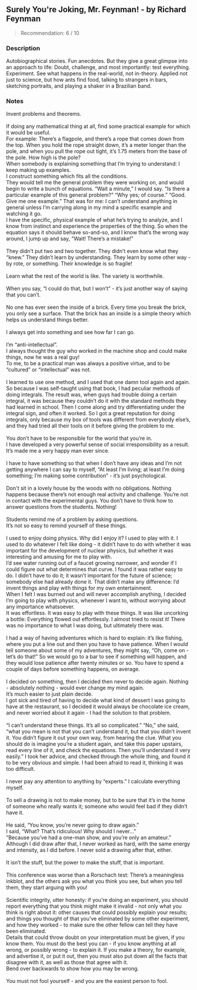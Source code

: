## Surely You're Joking, Mr. Feynman! - by Richard Feynman
> Recommendation: 6 / 10
    
### Description
Autobiographical stories. Fun anecdotes. But they give a great glimpse into an approach to life: Doubt, challenge, and most importantly: test everything. Experiment. See what happens in the real-world, not in-theory. Applied not just to science, but how ants find food, talking to strangers in bars, sketching portraits, and playing a shaker in a Brazilian band.
    
### Notes
Invent problems and theorems.<br>
<br>
If doing any mathematical thing at all, find some practical example for which it would be useful.<br>
For example: There’s a flagpole, and there’s a rope that comes down from the top. When you hold the rope straight down, it’s a meter longer than the pole, and when you pull the rope out tight, it’s 1.75 meters from the base of the pole. How high is the pole?<br>
When somebody is explaining something that I’m trying to understand: I keep making up examples.<br>
I construct something which fits all the conditions.<br>
They would tell me the general problem they were working on, and would begin to write a bunch of equations. “Wait a minute,” I would say. “Is there a particular example of this general problem?” “Why yes; of course.” “Good. Give me one example.” That was for me: I can’t understand anything in general unless I’m carrying along in my mind a specific example and watching it go.<br>
I have the specific, physical example of what he’s trying to analyze, and I know from instinct and experience the properties of the thing. So when the equation says it should behave so-and-so, and I know that’s the wrong way around, I jump up and say, “Wait! There’s a mistake!”<br>
<br>
They didn’t put two and two together. They didn’t even know what they “knew.” They didn’t learn by understanding. They learn by some other way - by rote, or something. Their knowledge is so fragile!<br>
<br>
Learn what the rest of the world is like. The variety is worthwhile.<br>
<br>
When you say, “I could do that, but I won’t” - it’s just another way of saying that you can’t.<br>
<br>
No one has ever seen the inside of a brick. Every time you break the brick, you only see a surface. That the brick has an inside is a simple theory which helps us understand things better.<br>
<br>
I always get into something and see how far I can go.<br>
<br>
I’m “anti-intellectual”.<br>
I always thought the guy who worked in the machine shop and could make things, now he was a real guy!<br>
To me, to be a practical man was always a positive virtue, and to be “cultured” or “intellectual” was not.<br>
<br>
I learned to use one method, and I used that one damn tool again and again. So because I was self-taught using that book, I had peculiar methods of doing integrals. The result was, when guys had trouble doing a certain integral, it was because they couldn’t do it with the standard methods they had learned in school.  Then I come along and try differentiating under the integral sign, and often it worked. So I got a great reputation for doing integrals, only because my box of tools was different from everybody else’s, and they had tried all their tools on it before giving the problem to me.<br>
<br>
You don’t have to be responsible for the world that you’re in.<br>
I have developed a very powerful sense of social irresponsibility as a result. It’s made me a very happy man ever since.<br>
<br>
I have to have something so that when I don’t have any ideas and I’m not getting anywhere I can say to myself, “At least I’m living; at least I’m doing something; I’m making some contribution” - it’s just psychological.<br>
<br>
Don't sit in a lovely house by the woods with no obligations.  Nothing happens because there’s not enough real activity and challenge. You’re not in contact with the experimental guys. You don’t have to think how to answer questions from the students. Nothing!<br>
<br>
Students remind me of a problem by asking questions.<br>
It’s not so easy to remind yourself of these things.<br>
<br>
I used to enjoy doing physics. Why did I enjoy it? I used to play with it. I used to do whatever I felt like doing - it didn’t have to do with whether it was important for the development of nuclear physics, but whether it was interesting and amusing for me to play with.<br>
I’d see water running out of a faucet growing narrower, and wonder if I could figure out what determines that curve. I found it was rather easy to do. I didn’t have to do it; it wasn’t important for the future of science; somebody else had already done it. That didn’t make any difference: I’d invent things and play with things for my own entertainment.<br>
When I felt I was burned out and will never accomplish anything, I decided I’m going to play with physics, whenever I want to, without worrying about any importance whatsoever.<br>
It was effortless. It was easy to play with these things. It was like uncorking a bottle: Everything flowed out effortlessly. I almost tried to resist it! There was no importance to what I was doing, but ultimately there was.<br>
<br>
I had a way of having adventures which is hard to explain: it’s like fishing, where you put a line out and then you have to have patience. When I would tell someone about some of my adventures, they might say, “Oh, come on - let’s do that!” So we would go to a bar to see if something will happen, and they would lose patience after twenty minutes or so. You have to spend a couple of days before something happens, on average.<br>
<br>
I decided on something, then I decided then never to decide again. Nothing - absolutely nothing - would ever change my mind again.<br>
It’s much easier to just plain decide.<br>
I got sick and tired of having to decide what kind of dessert I was going to have at the restaurant, so I decided it would always be chocolate ice cream, and never worried about it again - I had the solution to that problem.<br>
<br>
“I can’t understand these things.  It’s all so complicated.” “No,” she said, “what you mean is not that you can’t understand it, but that you didn’t invent it. You didn’t figure it out your own way, from hearing the clue.  What you should do is imagine you’re a student again, and take this paper upstairs, read every line of it, and check the equations. Then you’ll understand it very easily.” I took her advice, and checked through the whole thing, and found it to be very obvious and simple. I had been afraid to read it, thinking it was too difficult.<br>
<br>
I never pay any attention to anything by “experts.” I calculate everything myself.<br>
<br>
To sell a drawing is not to make money, but to be sure that it’s in the home of someone who really wants it; someone who would feel bad if they didn’t have it.<br>
<br>
He said, “You know, you’re never going to draw again.”<br>
I said, “What? That’s ridiculous! Why should I never…”<br>
“Because you’ve had a one-man show, and you’re only an amateur.”<br>
Although I did draw after that, I never worked as hard, with the same energy and intensity, as I did before. I never sold a drawing after that, either.<br>
<br>
It isn’t the stuff, but the power to make the stuff, that is important.<br>
<br>
This conference was worse than a Rorschach test: There’s a meaningless inkblot, and the others ask you what you think you see, but when you tell them, they start arguing with you!<br>
<br>
Scientific integrity, utter honesty: if you’re doing an experiment, you should report everything that you think might make it invalid - not only what you think is right about it: other causes that could possibly explain your results; and things you thought of that you’ve eliminated by some other experiment, and how they worked - to make sure the other fellow can tell they have been eliminated.<br>
Details that could throw doubt on your interpretation must be given, if you know them. You must do the best you can - if you know anything at all wrong, or possibly wrong - to explain it. If you make a theory, for example, and advertise it, or put it out, then you must also put down all the facts that disagree with it, as well as those that agree with it.<br>
Bend over backwards to show how you may be wrong.<br>
<br>
You must not fool yourself - and you are the easiest person to fool.
